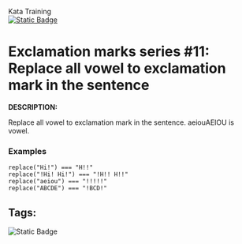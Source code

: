 Kata Training <br>
[![Static Badge](https://img.shields.io/badge/8kyu%20-%20black?style=flat&logo=codewars&labelColor=B1361E&color=black)](Javascript/8kyu)

# Exclamation marks series #11: Replace all vowel to exclamation mark in the sentence

**DESCRIPTION:**

Replace all vowel to exclamation mark in the sentence. aeiouAEIOU is vowel.

### Examples
```
replace("Hi!") === "H!!"
replace("!Hi! Hi!") === "!H!! H!!"
replace("aeiou") === "!!!!!"
replace("ABCDE") === "!BCD!"
```

## Tags:

![Static Badge](https://img.shields.io/badge/fundamentals%20-%20purple?style=plastic)